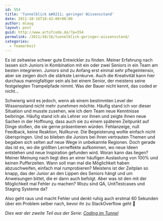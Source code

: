 ```yaml
---
id: 554
title: 'Tunnelblick &#8211; geringer Wissensstand'
date: 2011-10-16T18:42:08+00:00
author: mlaug
layout: post
guid: http://www.artofcode.de/?p=554
permalink: /2011/10/16/tunnelblick-geringer-wissensstand/
categories:
  - Teamarbeit
---
```

Es ist zeitweise schwer gute Entwickler zu finden. Meiner Erfahrung nach lassen sich Juniors in Kombination mit ein oder zwei Seniors in ein Team am besten integrieren. Juniors sind zu Anfang erst einmal sehr pflegeintensiv, aber sie zeigen doch die stärkste Lernkurve. Auch die Kreativität kann hier durchaus mannigfaltiger sein als bei einem Senior, der meistens seine festgelegten Trampelpfade nimmt. Was der Bauer nicht kennt, das coded er nicht&#8230;

Schwierig wird es jedoch, wenn ab einem bestimmten Level der Wissensstand nicht mehr zunehmen möchte. Häufig stand ich vor dieser Situation und musste zusehen, wie ich dem Team neue Kenntnisse beibringe. Häufig stand ich als Lehrer vor ihnen und zeigte ihnen neue Sachen in der Hoffnung, dass auch sie zu einem späteren Zeitpunkt auf Dinge stoßen, die sie gerne präsentieren würden. Fehlanzeige, null Feedback, keine Reaktion, Nullkurve. Die Begeisterung wollte einfach nicht überspringen. Und so blieben die Juniors bei ihren vertrauten Themen und begaben sich selten auf neue Wege in unbekannte Regionen. Doch gerade das ist es, wo die größten Lerneffekte aufkommen, wo neue Ideen entstehen und neue Inspiration gefunden wird. Woran kann das liegen? Meiner Meinung nach liegt dies an einer häufigen Auslastung von 100% und keinen Pufferzeiten. Wann soll man mal die Möglichkeit haben abzuschweifen, einfach mal rumprobieren? Meistens ist der Zeitplan so knapp, das der Junior an den Lippen des Seniors hängt und um Anweisungen bittet, die er dann auch befolgt. Aber was ist den mit der Möglichkeit mal Fehler zu machen? Wozu sind QA, UnitTestcases und Staging Systeme da?

Also geht raus und macht Fehler und denkt ruhig auch erstmal 60 Sekunden über ein Problem selber nach, bevor ihr zu StackOverflow geht 🙂

_Dies war der zweite Teil aus der Serie: [Coding im Tunnel](../2011/09/25/coding-im-tunnel/ "Coding im Tunnel")_